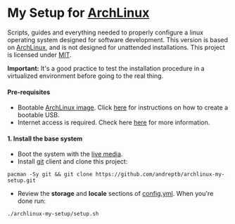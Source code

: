 My Setup for [ArchLinux](https://www.archlinux.org/)
==========

Scripts, guides and everything needed to properly configure a linux operating system designed for software development. This version is based on [ArchLinux](https://www.archlinux.org/), and is not designed for unattended installations. This project is licensed under [MIT](LICENSE).

**Important:** It's a good practice to test the installation procedure in a virtualized environment before going to the real thing.

#### Pre-requisites
- Bootable [ArchLinux image](https://www.archlinux.org/download/). Click [here](https://wiki.archlinux.org/index.php/USB_flash_installation_media) for instructions on how to create a bootable USB.
- Internet access is required. Check here [here](https://wiki.archlinux.org/index.php/beginners%27_guide#Establish_an_internet_connection) for more information.

#### 1. Install the base system

- Boot the system with the [live media](https://www.archlinux.org/download/).
- Install [git](https://wiki.archlinux.org/index.php/Git) client and clone this project:
``` shell
pacman -Sy git && git clone https://github.com/andreptb/archlinux-my-setup.git
```
- Review the **storage** and **locale** sections of [config.yml](config.yml). When you're done run:
``` shell
./archlinux-my-setup/setup.sh
```
